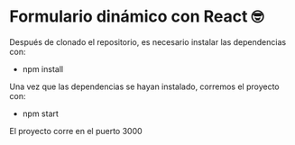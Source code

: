 # Formulario dinámico con React 🤓

Después de clonado el repositorio, es necesario instalar las dependencias con:
- npm install

Una vez que las dependencias se hayan instalado, corremos el proyecto con:
- npm start

El proyecto corre en el puerto 3000